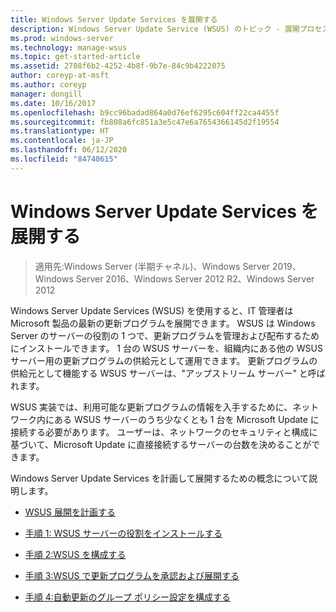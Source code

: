 ```yaml
---
title: Windows Server Update Services を展開する
description: Windows Server Update Service (WSUS) のトピック - 展開プロセスの概要とそれを実現するための 4 つの手順へのリンク
ms.prod: windows-server
ms.technology: manage-wsus
ms.topic: get-started-article
ms.assetid: 2708f6b2-4252-4b8f-9b7e-84c9b4222075
author: coreyp-at-msft
ms.author: coreyp
manager: dongill
ms.date: 10/16/2017
ms.openlocfilehash: b9cc96badad864a0d76ef6295c604ff22ca4455f
ms.sourcegitcommit: fb808a6fc851a3e5c47e6a7654366145d2f19554
ms.translationtype: HT
ms.contentlocale: ja-JP
ms.lasthandoff: 06/12/2020
ms.locfileid: "84740615"
---
```

# <a name="deploy-windows-server-update-services"></a>Windows Server Update Services を展開する

>適用先:Windows Server (半期チャネル)、Windows Server 2019、Windows Server 2016、Windows Server 2012 R2、Windows Server 2012

Windows Server Update Services (WSUS) を使用すると、IT 管理者は Microsoft 製品の最新の更新プログラムを展開できます。 WSUS は Windows Server のサーバーの役割の 1 つで、更新プログラムを管理および配布するためにインストールできます。 1 台の WSUS サーバーを、組織内にある他の WSUS サーバー用の更新プログラムの供給元として運用できます。 更新プログラムの供給元として機能する WSUS サーバーは、"アップストリーム サーバー" と呼ばれます。  

WSUS 実装では、利用可能な更新プログラムの情報を入手するために、ネットワーク内にある WSUS サーバーのうち少なくとも 1 台を Microsoft Update に接続する必要があります。 ユーザーは、ネットワークのセキュリティと構成に基づいて、Microsoft Update に直接接続するサーバーの台数を決めることができます。  

Windows Server Update Services を計画して展開するための概念について説明します。  

-   [WSUS 展開を計画する](../plan/plan-your-wsus-deployment.md)  

-   [手順 1: WSUS サーバーの役割をインストールする](1-install-the-wsus-server-role.md)  

-   [手順 2:WSUS を構成する](2-configure-wsus.md)  

-   [手順 3:WSUS で更新プログラムを承認および展開する](3-approve-and-deploy-updates-in-wsus.md)  

-   [手順 4:自動更新のグループ ポリシー設定を構成する](4-configure-group-policy-settings-for-automatic-updates.md)  
